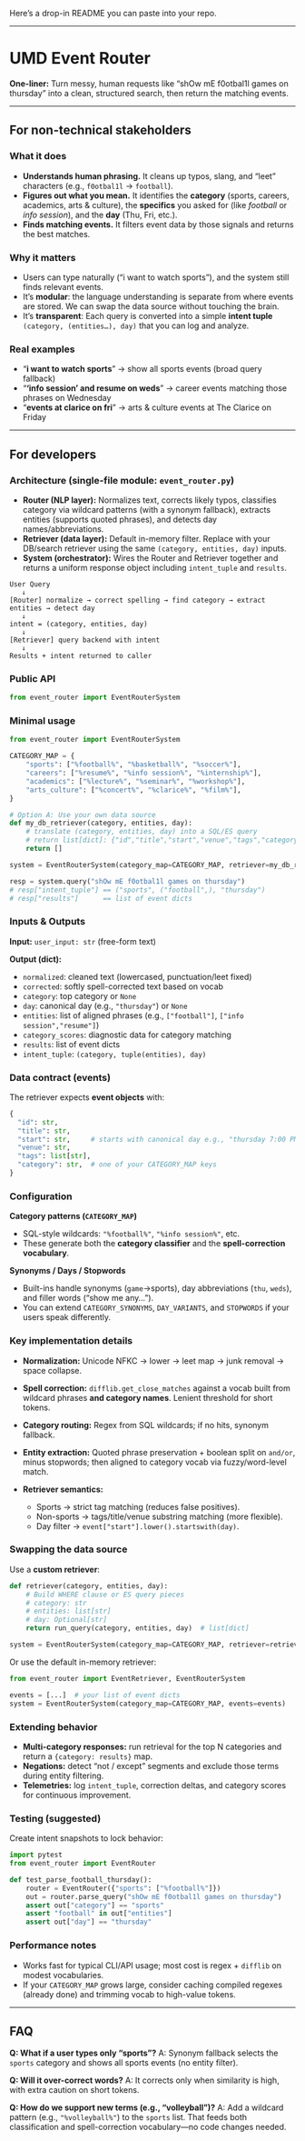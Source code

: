 Here’s a drop-in README you can paste into your repo.

---

# UMD Event Router

**One-liner:** Turn messy, human requests like “shOw mE f0otbal1l games on thursday” into a clean, structured search, then return the matching events.

---

## For non-technical stakeholders

### What it does

* **Understands human phrasing.** It cleans up typos, slang, and “leet” characters (e.g., `f0otbal1l` → `football`).
* **Figures out what you mean.** It identifies the **category** (sports, careers, academics, arts & culture), the **specifics** you asked for (like *football* or *info session*), and the **day** (Thu, Fri, etc.).
* **Finds matching events.** It filters event data by those signals and returns the best matches.

### Why it matters

* Users can type naturally (“i want to watch sports”), and the system still finds relevant events.
* It’s **modular**: the language understanding is separate from where events are stored. We can swap the data source without touching the brain.
* It’s **transparent**: Each query is converted into a simple **intent tuple** `(category, (entities…), day)` that you can log and analyze.

### Real examples

* “**i want to watch sports**” → show all sports events (broad query fallback)
* “**‘info session’ and resume on weds**” → career events matching those phrases on Wednesday
* “**events at clarice on fri**” → arts & culture events at The Clarice on Friday

---

## For developers

### Architecture (single-file module: `event_router.py`)

* **Router (NLP layer):** Normalizes text, corrects likely typos, classifies category via wildcard patterns (with a synonym fallback), extracts entities (supports quoted phrases), and detects day names/abbreviations.
* **Retriever (data layer):** Default in-memory filter. Replace with your DB/search retriever using the same `(category, entities, day)` inputs.
* **System (orchestrator):** Wires the Router and Retriever together and returns a uniform response object including `intent_tuple` and `results`.

```
User Query
   ↓
[Router] normalize → correct spelling → find category → extract entities → detect day
   ↓
intent = (category, entities, day)
   ↓
[Retriever] query backend with intent
   ↓
Results + intent returned to caller
```

### Public API

```python
from event_router import EventRouterSystem
```

### Minimal usage

```python
from event_router import EventRouterSystem

CATEGORY_MAP = {
    "sports": ["%football%", "%basketball%", "%soccer%"],
    "careers": ["%resume%", "%info session%", "%internship%"],
    "academics": ["%lecture%", "%seminar%", "%workshop%"],
    "arts_culture": ["%concert%", "%clarice%", "%film%"],
}

# Option A: Use your own data source
def my_db_retriever(category, entities, day):
    # translate (category, entities, day) into a SQL/ES query
    # return list[dict]: {"id","title","start","venue","tags","category"}
    return []

system = EventRouterSystem(category_map=CATEGORY_MAP, retriever=my_db_retriever)

resp = system.query("shOw mE f0otbal1l games on thursday")
# resp["intent_tuple"] == ("sports", ("football",), "thursday")
# resp["results"]      == list of event dicts
```

### Inputs & Outputs

**Input:** `user_input: str` (free-form text)

**Output (dict):**

* `normalized`: cleaned text (lowercased, punctuation/leet fixed)
* `corrected`: softly spell-corrected text based on vocab
* `category`: top category or `None`
* `day`: canonical day (e.g., `"thursday"`) or `None`
* `entities`: list of aligned phrases (e.g., `["football"]`, `["info session","resume"]`)
* `category_scores`: diagnostic data for category matching
* `results`: list of event dicts
* `intent_tuple`: `(category, tuple(entities), day)`

### Data contract (events)

The retriever expects **event objects** with:

```python
{
  "id": str,
  "title": str,
  "start": str,     # starts with canonical day e.g., "thursday 7:00 PM"
  "venue": str,
  "tags": list[str],
  "category": str,  # one of your CATEGORY_MAP keys
}
```

### Configuration

**Category patterns (`CATEGORY_MAP`)**

* SQL-style wildcards: `"%football%"`, `"%info session%"`, etc.
* These generate both the **category classifier** and the **spell-correction vocabulary**.

**Synonyms / Days / Stopwords**

* Built-ins handle synonyms (`game`→sports), day abbreviations (`thu`, `weds`), and filler words (“show me any…”).
* You can extend `CATEGORY_SYNONYMS`, `DAY_VARIANTS`, and `STOPWORDS` if your users speak differently.

### Key implementation details

* **Normalization:** Unicode NFKC → lower → leet map → junk removal → space collapse.
* **Spell correction:** `difflib.get_close_matches` against a vocab built from wildcard phrases **and category names**. Lenient threshold for short tokens.
* **Category routing:** Regex from SQL wildcards; if no hits, synonym fallback.
* **Entity extraction:** Quoted phrase preservation + boolean split on `and/or`, minus stopwords; then aligned to category vocab via fuzzy/word-level match.
* **Retriever semantics:**

  * Sports → strict tag matching (reduces false positives).
  * Non-sports → tags/title/venue substring matching (more flexible).
  * Day filter → `event["start"].lower().startswith(day)`.

### Swapping the data source

Use a **custom retriever**:

```python
def retriever(category, entities, day):
    # Build WHERE clause or ES query pieces
    # category: str
    # entities: list[str]
    # day: Optional[str]
    return run_query(category, entities, day)  # list[dict]

system = EventRouterSystem(category_map=CATEGORY_MAP, retriever=retriever)
```

Or use the default in-memory retriever:

```python
from event_router import EventRetriever, EventRouterSystem

events = [...]  # your list of event dicts
system = EventRouterSystem(category_map=CATEGORY_MAP, events=events)
```

### Extending behavior

* **Multi-category responses:** run retrieval for the top N categories and return a `{category: results}` map.
* **Negations:** detect “not / except” segments and exclude those terms during entity filtering.
* **Telemetries:** log `intent_tuple`, correction deltas, and category scores for continuous improvement.

### Testing (suggested)

Create intent snapshots to lock behavior:

```python
import pytest
from event_router import EventRouter

def test_parse_football_thursday():
    router = EventRouter({"sports": ["%football%"]})
    out = router.parse_query("shOw mE f0otbal1l games on thursday")
    assert out["category"] == "sports"
    assert "football" in out["entities"]
    assert out["day"] == "thursday"
```

### Performance notes

* Works fast for typical CLI/API usage; most cost is regex + `difflib` on modest vocabularies.
* If your `CATEGORY_MAP` grows large, consider caching compiled regexes (already done) and trimming vocab to high-value tokens.

---

## FAQ

**Q: What if a user types only “sports”?**
A: Synonym fallback selects the `sports` category and shows all sports events (no entity filter).

**Q: Will it over-correct words?**
A: It corrects only when similarity is high, with extra caution on short tokens.

**Q: How do we support new terms (e.g., “volleyball”)?**
A: Add a wildcard pattern (e.g., `"%volleyball%"`) to the `sports` list. That feeds both classification and spell-correction vocabulary—no code changes needed.

